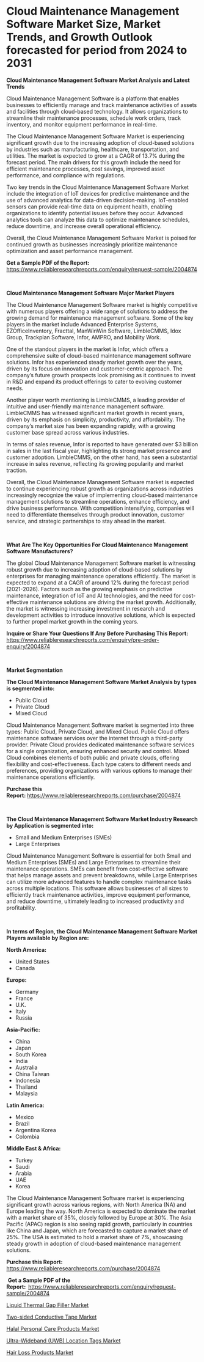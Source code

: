 <p><h1>Cloud Maintenance Management Software Market Size, Market Trends, and Growth Outlook forecasted for period from 2024 to 2031</h1></p><p><strong>Cloud Maintenance Management Software Market Analysis and Latest Trends</strong></p>
<p><p>Cloud Maintenance Management Software is a platform that enables businesses to efficiently manage and track maintenance activities of assets and facilities through cloud-based technology. It allows organizations to streamline their maintenance processes, schedule work orders, track inventory, and monitor equipment performance in real-time.</p><p>The Cloud Maintenance Management Software Market is experiencing significant growth due to the increasing adoption of cloud-based solutions by industries such as manufacturing, healthcare, transportation, and utilities. The market is expected to grow at a CAGR of 13.7% during the forecast period. The main drivers for this growth include the need for efficient maintenance processes, cost savings, improved asset performance, and compliance with regulations.</p><p>Two key trends in the Cloud Maintenance Management Software Market include the integration of IoT devices for predictive maintenance and the use of advanced analytics for data-driven decision-making. IoT-enabled sensors can provide real-time data on equipment health, enabling organizations to identify potential issues before they occur. Advanced analytics tools can analyze this data to optimize maintenance schedules, reduce downtime, and increase overall operational efficiency.</p><p>Overall, the Cloud Maintenance Management Software Market is poised for continued growth as businesses increasingly prioritize maintenance optimization and asset performance management.</p></p>
<p><strong>Get a Sample PDF of the Report:&nbsp;</strong> <a href="https://www.reliableresearchreports.com/enquiry/request-sample/2004874">https://www.reliableresearchreports.com/enquiry/request-sample/2004874</a></p>
<p>&nbsp;</p>
<p><strong>Cloud Maintenance Management Software Major Market Players</strong></p>
<p><p>The Cloud Maintenance Management Software market is highly competitive with numerous players offering a wide range of solutions to address the growing demand for maintenance management software. Some of the key players in the market include Advanced Enterprise Systems, EZOfficeInventory, Fracttal, ManWinWin Software, LimbleCMMS, Idox Group, Trackplan Software, Infor, AMPRO, and Mobility Work.</p><p>One of the standout players in the market is Infor, which offers a comprehensive suite of cloud-based maintenance management software solutions. Infor has experienced steady market growth over the years, driven by its focus on innovation and customer-centric approach. The company’s future growth prospects look promising as it continues to invest in R&D and expand its product offerings to cater to evolving customer needs.</p><p>Another player worth mentioning is LimbleCMMS, a leading provider of intuitive and user-friendly maintenance management software. LimbleCMMS has witnessed significant market growth in recent years, driven by its emphasis on simplicity, productivity, and affordability. The company’s market size has been expanding rapidly, with a growing customer base spread across various industries.</p><p>In terms of sales revenue, Infor is reported to have generated over $3 billion in sales in the last fiscal year, highlighting its strong market presence and customer adoption. LimbleCMMS, on the other hand, has seen a substantial increase in sales revenue, reflecting its growing popularity and market traction.</p><p>Overall, the Cloud Maintenance Management Software market is expected to continue experiencing robust growth as organizations across industries increasingly recognize the value of implementing cloud-based maintenance management solutions to streamline operations, enhance efficiency, and drive business performance. With competition intensifying, companies will need to differentiate themselves through product innovation, customer service, and strategic partnerships to stay ahead in the market.</p></p>
<p>&nbsp;</p>
<p><strong>What Are The Key Opportunities For Cloud Maintenance Management Software Manufacturers?</strong></p>
<p><p>The global Cloud Maintenance Management Software market is witnessing robust growth due to increasing adoption of cloud-based solutions by enterprises for managing maintenance operations efficiently. The market is expected to expand at a CAGR of around 12% during the forecast period (2021-2026). Factors such as the growing emphasis on predictive maintenance, integration of IoT and AI technologies, and the need for cost-effective maintenance solutions are driving the market growth. Additionally, the market is witnessing increasing investment in research and development activities to introduce innovative solutions, which is expected to further propel market growth in the coming years.</p></p>
<p><strong>Inquire or Share Your Questions If Any Before Purchasing This Report:</strong> <a href="https://www.reliableresearchreports.com/enquiry/pre-order-enquiry/2004874">https://www.reliableresearchreports.com/enquiry/pre-order-enquiry/2004874</a></p>
<p>&nbsp;</p>
<p><strong>Market Segmentation</strong></p>
<p><strong>The Cloud Maintenance Management Software Market Analysis by types is segmented into:</strong></p>
<p><ul><li>Public Cloud</li><li>Private Cloud</li><li>Mixed Cloud</li></ul></p>
<p><p>Cloud Maintenance Management Software market is segmented into three types: Public Cloud, Private Cloud, and Mixed Cloud. Public Cloud offers maintenance software services over the internet through a third-party provider. Private Cloud provides dedicated maintenance software services for a single organization, ensuring enhanced security and control. Mixed Cloud combines elements of both public and private clouds, offering flexibility and cost-effectiveness. Each type caters to different needs and preferences, providing organizations with various options to manage their maintenance operations efficiently.</p></p>
<p><strong>Purchase this Report:&nbsp;</strong><a href="https://www.reliableresearchreports.com/purchase/2004874">https://www.reliableresearchreports.com/purchase/2004874</a></p>
<p>&nbsp;</p>
<p><strong>The Cloud Maintenance Management Software Market Industry Research by Application is segmented into:</strong></p>
<p><ul><li>Small and Medium Enterprises (SMEs)</li><li>Large Enterprises</li></ul></p>
<p><p>Cloud Maintenance Management Software is essential for both Small and Medium Enterprises (SMEs) and Large Enterprises to streamline their maintenance operations. SMEs can benefit from cost-effective software that helps manage assets and prevent breakdowns, while Large Enterprises can utilize more advanced features to handle complex maintenance tasks across multiple locations. This software allows businesses of all sizes to efficiently track maintenance activities, improve equipment performance, and reduce downtime, ultimately leading to increased productivity and profitability.</p></p>
<p>&nbsp;</p>
<p><strong>In terms of Region, the Cloud Maintenance Management Software Market Players available by Region are:</strong></p>
<p>
    <p> <strong> North America: </strong>
        <ul>
            <li>United States</li>
            <li>Canada</li>
        </ul>
        </p> 
    <p> <strong> Europe: </strong>
        <ul>
            <li>Germany</li>
            <li>France</li>
            <li>U.K.</li>
            <li>Italy</li>
            <li>Russia</li>
        </ul>
        </p> 
    <p> <strong> Asia-Pacific: </strong>
        <ul>
            <li>China</li>
            <li>Japan</li>
            <li>South Korea</li>
            <li>India</li>
            <li>Australia</li>
            <li>China Taiwan</li>
            <li>Indonesia</li>
            <li>Thailand</li>
            <li>Malaysia</li>
        </ul>
        </p> 
    <p> <strong> Latin America: </strong>
        <ul>
            <li>Mexico</li>
            <li>Brazil</li>
            <li>Argentina Korea</li>
            <li>Colombia</li>
        </ul>
        </p> 
    <p> <strong> Middle East & Africa: </strong>
        <ul>
            <li>Turkey</li>
            <li>Saudi</li>
            <li>Arabia</li>
            <li>UAE</li>
            <li>Korea</li>
        </ul>
    </p>
    </p>
<p><p>The Cloud Maintenance Management Software market is experiencing significant growth across various regions, with North America (NA) and Europe leading the way. North America is expected to dominate the market with a market share of 35%, closely followed by Europe at 30%. The Asia Pacific (APAC) region is also seeing rapid growth, particularly in countries like China and Japan, which are forecasted to capture a market share of 25%. The USA is estimated to hold a market share of 7%, showcasing steady growth in adoption of cloud-based maintenance management solutions.</p></p>
<p><strong>Purchase this Report: </strong><a href="https://www.reliableresearchreports.com/purchase/2004874">https://www.reliableresearchreports.com/purchase/2004874</a></p>
<p>&nbsp;<strong>Get a Sample PDF of the Report:&nbsp;&nbsp;</strong><a href="https://www.reliableresearchreports.com/enquiry/request-sample/2004874">https://www.reliableresearchreports.com/enquiry/request-sample/2004874</a></p>
<p><strong></strong></p>
<p><p><a href="https://frill-swim-3cd.notion.site/Liquid-Thermal-Gap-Filler-Market-Research-Report-The-Key-To-Successful-Business-Strategy-Forecasted-2a82bf33c8674c87831d1edf713f835a">Liquid Thermal Gap Filler Market</a></p><p><a href="https://gentle-editor-9db.notion.site/Two-sided-Conductive-Tape-Market-Share-Market-New-Trends-Analysis-Report-By-Type-By-Application--a86e54309a264b3facba573d670557e3">Two-sided Conductive Tape Market</a></p><p><a href="https://view.publitas.com/reportprime-1/halal-personal-care-products-market-provides-detailed-segmentation-of-this-market-based-on-type-application-and-region-and-forecast-for-the-period-from-2024-2031/">Halal Personal Care Products Market</a></p><p><a href="https://spotless-saver-8fd.notion.site/Ultra-Wideband-UWB-Location-Tags-Market-with-the-goal-of-estimating-the-market-size-and-future-gro-ab2c08870d1948d09779ecff3754dd41">Ultra-Wideband (UWB) Location Tags Market</a></p><p><a href="https://view.publitas.com/reportprime-1/hair-loss-products-market-with-the-goal-of-estimating-the-market-size-and-future-growth-potential-of-various-market-segments-based-on-component-applications-end-user-and-region/">Hair Loss Products Market</a></p></p>